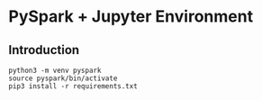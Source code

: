 # PySpark + Jupyter Environment

## Introduction

```
python3 -m venv pyspark 
source pyspark/bin/activate
pip3 install -r requirements.txt
```
